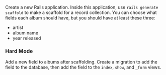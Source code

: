 Create a new Rails application. Inside this application, use `rails generate scaffold` to make a scaffold for a record collection. You can choose what fields each album should have, but you should have at least these three:

* artist
* album name
* year released

### Hard Mode

Add a new field to albums after scaffolding. Create a migration to add the field to the database, then add the field to the `index`, `show`, and `_form` views.
